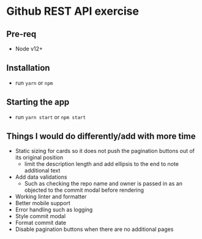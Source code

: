 # Github REST API exercise

## Pre-req

- Node v12+

## Installation

- run `yarn` or `npm`

## Starting the app

- run `yarn start` or `npm start`

## Things I would do differently/add with more time

- Static sizing for cards so it does not push the pagination buttons out of its original position
  - limit the description length and add ellipsis to the end to note additional text
- Add data validations
  - Such as checking the repo name and owner is passed in as an objected to the commit modal before rendering
- Working linter and formatter
- Better mobile support
- Error handling such as logging
- Style commit modal
- Format commit date
- Disable pagination buttons when there are no additional pages
